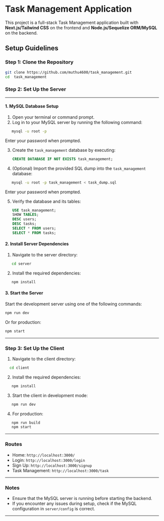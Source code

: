 # Task Management Application

This project is a full-stack Task Management application built with **Next.js/Tailwind CSS** on the frontend and **Node.js/Sequelize ORM/MySQL** on the backend.

## Setup Guidelines

### Step 1: Clone the Repository

```bash
git clone https://github.com/muthu4600/task_management.git
cd  task_management
```

### Step 2: Set Up the Server

----------------------------------------------------------------------------------------------

#### 1. MySQL Database Setup

1. Open your terminal or command prompt.
2. Log in to your MySQL server by running the following command:

```bash
   mysql -u root -p
   ```
   Enter your password when prompted.

3. Create the `task_management` database by executing:

   ```sql
   CREATE DATABASE IF NOT EXISTS task_management;
   ```

4. (Optional) Import the provided SQL dump into the `task_management` database:

```bash
   mysql -u root -p task_management < task_dump.sql
   ```

   Enter your password when prompted.

5. Verify the database and its tables:

   ```sql
   USE task_management;
   SHOW TABLES;
   DESC users;
   DESC tasks;
   SELECT * FROM users;
   SELECT * FROM tasks;
   ```

#### 2. Install Server Dependencies

1. Navigate to the server directory:

```bash
   cd server
   ```

2. Install the required dependencies:

```bash
   npm install
   ```

#### 3. Start the Server

Start the development server using one of the following commands:

```bash
npm run dev
```

Or for production:

```bash
npm start
```

-----------------------------------------------------------------------------------------------

### Step 3: Set Up the Client

1. Navigate to the client directory:

 ```bash
   cd client
   ```

2. Install the required dependencies:

```bash
   npm install
   ```

3. Start the client in development mode:

```bash
   npm run dev
   ```

4. For production:

```bash
   npm run build
   npm start
   ```

---

### Routes

- Home: `http://localhost:3000/`
- Login: `http://localhost:3000/login`
- Sign Up: `http://localhost:3000/signup`
- Task Management: `http://localhost:3000/task`

---

### Notes

- Ensure that the MySQL server is running before starting the backend.
- If you encounter any issues during setup, check if the MySQL configuration in `server/config` is correct.

---